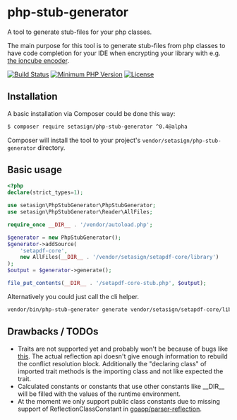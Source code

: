 # php-stub-generator
A tool to generate stub-files for your php classes.

The main purpose for this tool is to generate stub-files from php classes to have code 
completion for your IDE when encrypting your library with e.g. 
[the ioncube encoder](http://www.ioncube.com/php_encoder.php).

[![Build Status](https://travis-ci.org/Setasign/php-stub-generator.svg?branch=master)](https://travis-ci.org/Setasign/php-stub-generator)
[![Minimum PHP Version](http://img.shields.io/badge/php-%3E%3D%207.1-8892BF.svg)](https://php.net/)
[![License](https://img.shields.io/packagist/l/setasign/php-stub-generator.svg)](https://packagist.org/packages/setasign/php-stub-generator)

## Installation

A basic installation via Composer could be done this way:

```bash
$ composer require setasign/php-stub-generator ^0.4@alpha
```

Composer will install the tool to your project's `vendor/setasign/php-stub-generator` directory.


## Basic usage

```php
<?php
declare(strict_types=1);

use setasign\PhpStubGenerator\PhpStubGenerator;
use setasign\PhpStubGenerator\Reader\AllFiles;

require_once __DIR__ . '/vendor/autoload.php';

$generator = new PhpStubGenerator();
$generator->addSource(
    'setapdf-core',
    new AllFiles(__DIR__ . '/vendor/setasign/setapdf-core/library')
);
$output = $generator->generate();

file_put_contents(__DIR__ . '/setapdf-core-stub.php', $output);
```

Alternatively you could just call the cli helper.

```bash
vendor/bin/php-stub-generator generate vendor/setasign/setapdf-core/library setapdf-core-stub.php
```

## Drawbacks / TODOs
- Traits are not supported yet and probably won't be because of bugs like [this](https://bugs.php.net/bug.php?id=69180).
  The actual reflection api doesn't give enough information to rebuild the conflict resolution block.
  Additionally the "declaring class" of imported trait methods is the importing class and not like expected the trait.
- Calculated constants or constants that use other constants like \_\_DIR\_\_ will be filled with the values of the 
  runtime environment.
- At the moment we only support public class constants due to missing support of ReflectionClassConstant in [goaop/parser-reflection](https://github.com/goaop/parser-reflection).
